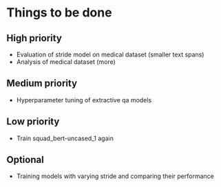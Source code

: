 # Things to be done

## High priority
- Evaluation of stride model on medical dataset (smaller text spans)
- Analysis of medical dataset (more)

## Medium priority
- Hyperparameter tuning of extractive qa models

## Low priority
- Train squad_bert-uncased_1 again

## Optional
- Training models with varying stride and comparing their performance